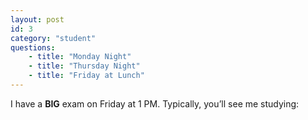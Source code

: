 ```yaml
---
layout: post
id: 3
category: "student"
questions:
	- title: "Monday Night"
	- title: "Thursday Night"
	- title: "Friday at Lunch"
---
```

I have a **BIG** exam on Friday at 1 PM. Typically, you’ll see me studying:
